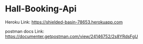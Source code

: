 # Hall-Booking-Api

Heroku Link: https://shielded-basin-78653.herokuapp.com

postman docs Link: https://documenter.getpostman.com/view/24146752/2s8YRdsFgU
